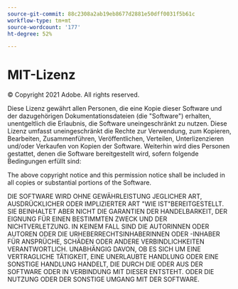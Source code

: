 ```yaml
---
source-git-commit: 88c2308a2ab19eb8677d2881e50dff0031f5b61c
workflow-type: tm+mt
source-wordcount: '177'
ht-degree: 52%

---
```

# MIT-Lizenz

© Copyright 2021 Adobe. All rights reserved.

Diese Lizenz gewährt allen Personen, die eine Kopie dieser Software und der dazugehörigen Dokumentationsdateien (die &quot;Software&quot;) erhalten, unentgeltlich die Erlaubnis, die Software uneingeschränkt zu nutzen. Diese Lizenz umfasst uneingeschränkt die Rechte zur Verwendung, zum Kopieren, Bearbeiten, Zusammenführen, Veröffentlichen, Verteilen, Unterlizenzieren und/oder Verkaufen von Kopien der Software. Weiterhin wird dies Personen gestattet, denen die Software bereitgestellt wird, sofern folgende Bedingungen erfüllt sind:

The above copyright notice and this permission notice shall be included in all
copies or substantial portions of the Software.

DIE SOFTWARE WIRD OHNE GEWÄHRLEISTUNG JEGLICHER ART, AUSDRÜCKLICHER ODER IMPLIZIERTER ART &quot;WIE IST&quot;BEREITGESTELLT. SIE BEINHALTET ABER NICHT DIE GARANTIEN DER HANDELBARKEIT, DER EIGNUNG FÜR EINEN BESTIMMTEN ZWECK UND DER NICHTVERLETZUNG. IN KEINEM FALL SIND DIE AUTORINNEN ODER AUTOREN ODER DIE URHEBERRECHTSINHABERINNEN ODER -INHABER FÜR ANSPRÜCHE, SCHÄDEN ODER ANDERE VERBINDLICHKEITEN VERANTWORTLICH. UNABHÄNGIG DAVON, OB ES SICH UM EINE VERTRAGLICHE TÄTIGKEIT, EINE UNERLAUBTE HANDLUNG ODER EINE SONSTIGE HANDLUNG HANDELT, DIE DURCH DIE ODER AUS DER SOFTWARE ODER IN VERBINDUNG MIT DIESER ENTSTEHT. ODER DIE NUTZUNG ODER DER SONSTIGE UMGANG MIT DER SOFTWARE.
